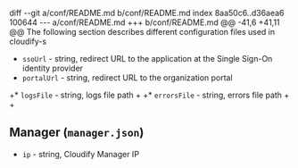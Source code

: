 diff --git a/conf/README.md b/conf/README.md
index 8aa50c6..d36aea6 100644
--- a/conf/README.md
+++ b/conf/README.md
@@ -41,6 +41,11 @@ The following section describes different configuration files used in cloudify-s
   * `ssoUrl` - string, redirect URL to the application at the Single Sign-On identity provider
   * `portalUrl` - string, redirect URL to the organization portal
 
+* `logsFile` - string, logs file path
+
+* `errorsFile` - string, errors file path
+
+
 ## Manager (`manager.json`)
 
 * `ip` - string, Cloudify Manager IP
